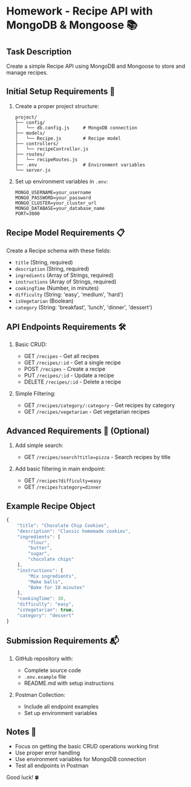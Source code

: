 # Homework - Recipe API with MongoDB & Mongoose 📚

## Task Description

Create a simple Recipe API using MongoDB and Mongoose to store and manage recipes.

## Initial Setup Requirements 📝

1. Create a proper project structure:

   ```text
   project/
   ├── config/
   │   └── db.config.js     # MongoDB connection
   ├── models/
   │   └── Recipe.js        # Recipe model
   ├── controllers/
   │   └── recipeController.js
   ├── routes/
   │   └── recipeRoutes.js
   ├── .env                 # Environment variables
   └── server.js
   ```

2. Set up environment variables in `.env`:

   ```env
   MONGO_USERNAME=your_username
   MONGO_PASSWORD=your_password
   MONGO_CLUSTER=your_cluster_url
   MONGO_DATABASE=your_database_name
   PORT=3000
   ```

## Recipe Model Requirements 📋

Create a Recipe schema with these fields:

- `title` (String, required)
- `description` (String, required)
- `ingredients` (Array of Strings, required)
- `instructions` (Array of Strings, required)
- `cookingTime` (Number, in minutes)
- `difficulty` (String: 'easy', 'medium', 'hard')
- `isVegetarian` (Boolean)
- `category` (String: 'breakfast', 'lunch', 'dinner', 'dessert')

## API Endpoints Requirements 🛠

1. Basic CRUD:

   - GET `/recipes` - Get all recipes
   - GET `/recipes/:id` - Get a single recipe
   - POST `/recipes` - Create a recipe
   - PUT `/recipes/:id` - Update a recipe
   - DELETE `/recipes/:id` - Delete a recipe

2. Simple Filtering:
   - GET `/recipes/category/:category` - Get recipes by category
   - GET `/recipes/vegetarian` - Get vegetarian recipes

## Advanced Requirements 🚀 (Optional)

1. Add simple search:

   - GET `/recipes/search?title=pizza` - Search recipes by title

2. Add basic filtering in main endpoint:
   - GET `/recipes?difficulty=easy`
   - GET `/recipes?category=dinner`

## Example Recipe Object

```javascript
{
    "title": "Chocolate Chip Cookies",
    "description": "Classic homemade cookies",
    "ingredients": [
        "flour",
        "butter",
        "sugar",
        "chocolate chips"
    ],
    "instructions": [
        "Mix ingredients",
        "Make balls",
        "Bake for 10 minutes"
    ],
    "cookingTime": 30,
    "difficulty": "easy",
    "isVegetarian": true,
    "category": "dessert"
}
```

## Submission Requirements 📬

1. GitHub repository with:

   - Complete source code
   - `.env.example` file
   - README.md with setup instructions

2. Postman Collection:
   - Include all endpoint examples
   - Set up environment variables

## Notes 📝

- Focus on getting the basic CRUD operations working first
- Use proper error handling
- Use environment variables for MongoDB connection
- Test all endpoints in Postman

Good luck! 🍀
